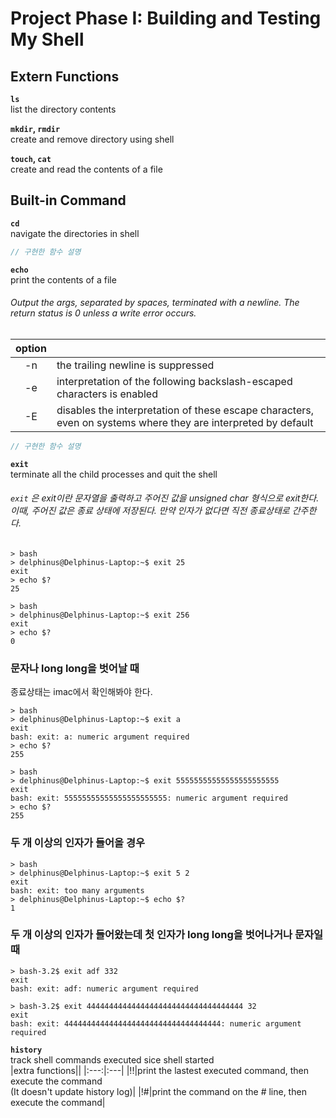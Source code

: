 # Project Phase I: Building and Testing My Shell  

## Extern Functions

**`ls`**  
list the directory contents  

**`mkdir`, `rmdir`**  
create and remove directory using shell  

**`touch`, `cat`**  
create and read the contents of a file  


## Built-in Command

**`cd`**  
navigate the directories in shell  

```c
// 구현한 함수 설명
```

**`echo`**  
print the contents of a file  
###### Output the args, separated by spaces, terminated with a newline. The return status is 0 unless a write error occurs.
|option||
|:---:|:---|
|-n|the trailing newline is suppressed|
|-e|interpretation of the following backslash-escaped characters is enabled|
|-E|disables the interpretation of these escape characters, <br> even on systems where they are interpreted by default|

```c
// 구현한 함수 설명
```

**`exit`**  
terminate all the child processes and quit the shell  

###### `exit` 은 exit이란 문자열을 출력하고 주어진 값을 unsigned char 형식으로 exit한다. <br> 이때, 주어진 값은 종료 상태에 저장된다. 만약 인자가 없다면 직전 종료상태로 간주한다.

```shell
> bash
> delphinus@Delphinus-Laptop:~$ exit 25
exit
> echo $?
25
```

```shell
> bash
> delphinus@Delphinus-Laptop:~$ exit 256
exit
> echo $?
0
```

### 문자나 long long을 벗어날 때

종료상태는 imac에서 확인해봐야 한다.

```shell
> bash
> delphinus@Delphinus-Laptop:~$ exit a
exit
bash: exit: a: numeric argument required
> echo $?
255
``` 

```shell
> bash
> delphinus@Delphinus-Laptop:~$ exit 55555555555555555555555
exit
bash: exit: 55555555555555555555555: numeric argument required
> echo $?
255
```

### 두 개 이상의 인자가 들어올 경우

```shell
> bash
> delphinus@Delphinus-Laptop:~$ exit 5 2
exit
bash: exit: too many arguments
> delphinus@Delphinus-Laptop:~$ echo $?
1
```

### 두 개 이상의 인자가 들어왔는데 첫 인자가 long long을 벗어나거나 문자일 때

```shell
> bash-3.2$ exit adf 332
exit
bash: exit: adf: numeric argument required
```

```shell
> bash-3.2$ exit 44444444444444444444444444444444444 32
exit
bash: exit: 44444444444444444444444444444444444: numeric argument required
```

**`history`**  
track shell commands executed sice shell started  
|extra functions||
|:---:|:---|
|!!|print the lastest executed command, then execute the command <br> (It doesn't update history log)|
|!#|print the command on the # line, then execute the command|
